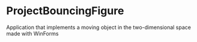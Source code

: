 # ProjectBouncingFigure
Аpplication that implements a moving object in the two-dimensional space made with WinForms
